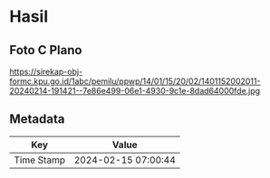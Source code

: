 # Hasil

## Foto C Plano

https://sirekap-obj-formc.kpu.go.id/1abc/pemilu/ppwp/14/01/15/20/02/1401152002011-20240214-191421--7e86e499-06e1-4930-9c1e-8dad64000fde.jpg


## Metadata

| Key        | Value               |
| ---------- | ------------------- |
| Time Stamp | 2024-02-15 07:00:44 |




